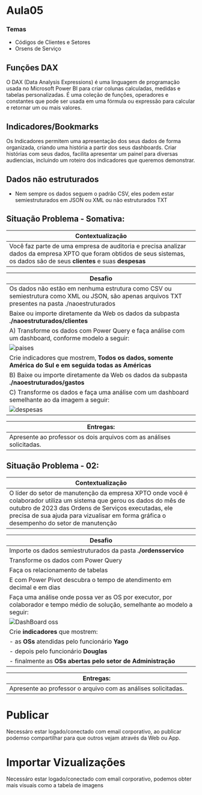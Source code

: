 # Aula05

### Temas

- Códigos de Clientes e Setores
- Orsens de Serviço

## Funções DAX

O DAX (Data Analysis Expressions) é uma linguagem de programação usada no Microsoft Power BI para criar colunas calculadas, medidas e tabelas personalizadas. É uma coleção de funções, operadores e constantes que pode ser usada em uma fórmula ou expressão para calcular e retornar um ou mais valores.

## Indicadores/Bookmarks

Os Indicadores permitem uma apresentação dos seus dados de forma organizada, criando uma história a partir dos seus dashboards. Criar histórias com seus dados, facilita apresentar um painel para diversas audiencias, incluindo um roteiro dos indicadores que queremos demonstrar.

## Dados não estruturados

- Nem sempre os dados seguem o padrão CSV, eles podem estar semiestruturados em JSON ou XML ou não estruturados TXT

## Situação Problema - Somativa:

| Contextualização                                                                                                                                                              |
| ----------------------------------------------------------------------------------------------------------------------------------------------------------------------------- |
| Você faz parte de uma empresa de auditoria e precisa analizar dados da empresa XPTO que foram obtidos de seus sistemas, os dados são de seus **clientes** e suas **despesas** |

| Desafio                                                                                                                                          |
| ------------------------------------------------------------------------------------------------------------------------------------------------ |
| Os dados não estão em nenhuma estrutura como CSV ou semiestrutura como XML ou JSON, são apenas arquivos TXT presentes na pasta ./naoestruturados |
| Baixe ou importe diretamente da Web os dados da subpasta **./naoestruturados/clientes**                                                          |
| A) Transforme os dados com Power Query e faça análise com um dashboard, conforme modelo a seguir:                                                |
| ![paises](./paises.png)                                                                                                                          |
| Crie indicadores que mostrem, **Todos os dados, somente América do Sul e em seguida todas as Américas**                                          |
| B) Baixe ou importe diretamente da Web os dados da subpasta **./naoestruturados/gastos**                                                         |
| C) Transforme os dados e faça uma análise com um dashboard semelhante ao da imagem a seguir:                                                     |
| ![despesas](./despesas.png)                                                                                                                      |

| Entregas:                                                            |
| -------------------------------------------------------------------- |
| Apresente ao professor os dois arquivos com as análises solicitadas. |

## Situação Problema - 02:

| Contextualização                                                                                                                                                                                                                                                        |
| ----------------------------------------------------------------------------------------------------------------------------------------------------------------------------------------------------------------------------------------------------------------------- |
| O líder do setor de manutenção da empresa XPTO onde você é colaborador utiliza um sistema que gerou os dados do mês de outubro de 2023 das Ordens de Serviços executadas, ele precisa de sua ajuda para vizualisar em forma gráfica o desempenho do setor de manutenção |

| Desafio                                                                                                                      |
| ---------------------------------------------------------------------------------------------------------------------------- |
| Importe os dados semiestruturados da pasta **./ordensservico**                                                               |
| Transforme os dados com Power Query                                                                                          |
| Faça os relacionamento de tabelas                                                                                            |
| E com Power Pivot descubra o tempo de atendimento em decimal e em dias                                                       |
| Faça uma análise onde possa ver as OS por executor, por colaborador e tempo médio de solução, semelhante ao modelo a seguir: |
| ![DashBoard oss](./oss.png)                                                                                                  |
| Crie **indicadores** que mostrem:                                                                                            |
| - as **OSs** atendidas pelo funcionário **Yago**                                                                             |
| - depois pelo funcionário **Douglas**                                                                                        |
| - finalmente as **OSs abertas pelo setor de Administração**                                                                  |

| Entregas:                                                            |
| -------------------------------------------------------------------- |
| Apresente ao professor o arquivo com as análises solicitadas. |

# Publicar

Necessáro estar logado/conectado com email corporativo, ao publicar podemso compartilhar para que outros vejam através da Web ou App.

# Importar Vizualizações

Necessáro estar logado/conectado com email corporativo, podemos obter mais visuais como a tabela de imagens
